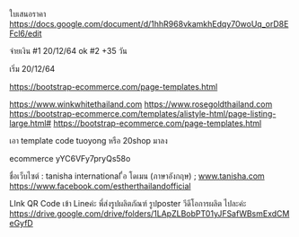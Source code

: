 ใบเสนอราคา https://docs.google.com/document/d/1hhR968vkamkhEdqy70woUq_orD8EFcl6/edit

จ่ายเงิน #1 20/12/64 ok #2 +35 วัน

เริ่ม 20/12/64


https://bootstrap-ecommerce.com/page-templates.html

https://www.winkwhitethailand.com
https://www.rosegoldthailand.com
https://bootstrap-ecommerce.com/templates/alistyle-html/page-listing-large.html#
https://bootstrap-ecommerce.com/page-templates.html

เอา template code tuoyong หรือ 20shop มาลง


ecommerce
yYC6VFy7pryQs58o

ชื่อเว็บไซต์ : tanisha international
ื่อ โดเมน (ภาษาอังกฤษ) ; www.tanisha.com
https://www.facebook.com/estherthailandofficial

LInk QR Code เข้า Lineค่ะ
พี่ส่งรูปผลิตภัณฑ์ รูปposter วีดีโอการผลิต ไปละค่ะ
https://drive.google.com/drive/folders/1LApZLBobPT01yJFSafWBsmExdCMeGyfD